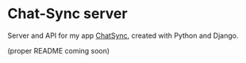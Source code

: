 # Chat-Sync server

Server and API for my app [ChatSync](https://github.com/petestewart/chatsync-server), created with Python and Django.

(proper README coming soon)
